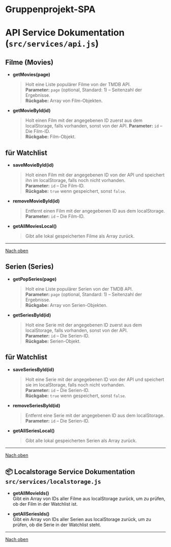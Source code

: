 <a name="top"></a>

# Gruppenprojekt-SPA

# API Service Dokumentation (`src/services/api.js`)

## Filme (Movies)

- **getMovies(page)**

  > Holt eine Liste populärer Filme von der TMDB API.  
  > **Parameter:** `page` (optional, Standard: 1) – Seitenzahl der Ergebnisse.  
  > **Rückgabe:** Array von Film-Objekten.

- **getMovieById(id)**
  > Holt einen Film mit der angegebenen ID zuerst aus dem localStorage, falls vorhanden, sonst von der API.
  > **Parameter:** `id` – Die Film-ID.  
  > **Rückgabe:** Film-Objekt.

## für Watchlist

- **saveMovieById(id)**

  > Holt einen Film mit der angegebenen ID von der API und speichert ihn im localStorage, falls noch nicht vorhanden.  
  > **Parameter:** `id` – Die Film-ID.  
  > **Rückgabe:** `true` wenn gespeichert, sonst `false`.

- **removeMovieById(id)**

  > Entfernt einen Film mit der angegebenen ID aus dem localStorage.  
  > **Parameter:** `id` – Die Film-ID.

- **getAllMoviesLocal()**

  > Gibt alle lokal gespeicherten Filme als Array zurück.

---

[Nach oben](#top)

## Serien (Series)

- **getPopSeries(page)**

  > Holt eine Liste populärer Serien von der TMDB API.  
  > **Parameter:** `page` (optional, Standard: 1) – Seitenzahl der Ergebnisse.  
  > **Rückgabe:** Array von Serien-Objekten.

- **getSeriesById(id)**

  > Holt eine Serie mit der angegebenen ID zuerst aus dem localStorage, falls vorhanden, sonst von der API.  
  > **Parameter:** `id` – Die Serien-ID.  
  > **Rückgabe:** Serien-Objekt.

## für Watchlist

- **saveSeriesById(id)**

  > Holt eine Serie mit der angegebenen ID von der API und speichert sie im localStorage, falls noch nicht vorhanden.  
  > **Parameter:** `id` – Die Serien-ID.  
  > **Rückgabe:** `true` wenn gespeichert, sonst `false`.

- **removeSeriesById(id)**

  > Entfernt eine Serie mit der angegebenen ID aus dem localStorage.  
  > **Parameter:** `id` – Die Serien-ID.

- **getAllSeriesLocal()**

  > Gibt alle lokal gespeicherten Serien als Array zurück.

---

[Nach oben](#top)

## 📦 Localstorage Service Dokumentation `src/services/localstorage.js`

- **getAllMovieIds()**  
  Gibt ein Array von IDs aller Filme aus localStorage zurück, um zu prüfen, ob der Film in der Watchlist ist.

- **getAllSeriesIds()**  
  Gibt ein Array von IDs aller Serien aus localStorage zurück, um zu prüfen, ob die Serie in der Watchlist steht.

---

[Nach oben](#top)

